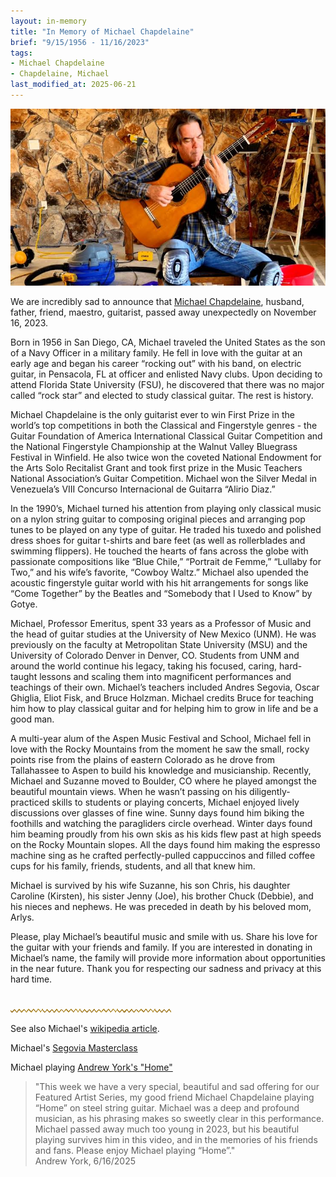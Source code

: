 ```yaml
---
layout: in-memory
title: "In Memory of Michael Chapdelaine"
brief: "9/15/1956 - 11/16/2023"
tags:
- Michael Chapdelaine
- Chapdelaine, Michael
last_modified_at: 2025-06-21
---
```


![MichaelChapdelaine](/pics/20231116-MichaelChapdelaine.jpg)

We are incredibly sad to announce that [Michael Chapdelaine](https://www.michaelchapdelaine.com/), husband, father, friend, maestro, guitarist, passed away unexpectedly on November 16, 2023.

Born in 1956 in San Diego, CA, Michael traveled the United States as the son of a Navy Officer in a military family. He fell in love with the guitar at an early age and began his career “rocking out” with his band, on electric guitar, in Pensacola, FL at officer and enlisted Navy clubs. Upon deciding to attend Florida State University (FSU), he discovered that there was no major called “rock star” and elected to study classical guitar. The rest is history.

Michael Chapdelaine is the only guitarist ever to win First Prize in the world’s top competitions in both the Classical and Fingerstyle genres - the Guitar Foundation of America International Classical Guitar Competition and the National Fingerstyle Championship at the Walnut Valley Bluegrass Festival in Winfield. He also twice won the coveted National Endowment for the Arts Solo Recitalist Grant and took first prize in the Music Teachers National Association’s Guitar Competition. Michael won the Silver Medal in Venezuela’s VIII Concurso Internacional de Guitarra “Alirio Diaz.”

In the 1990’s, Michael turned his attention from playing only classical music on a nylon string guitar to composing original pieces and arranging pop tunes to be played on any type of guitar. He traded his tuxedo and polished dress shoes for guitar t-shirts and bare feet (as well as rollerblades and swimming flippers). He touched the hearts of fans across the globe with passionate compositions like “Blue Chile,” “Portrait de Femme,” “Lullaby for Two,” and his wife’s favorite, “Cowboy Waltz.” Michael also upended the acoustic fingerstyle guitar world with his hit arrangements for songs like “Come Together” by the Beatles and “Somebody that I Used to Know” by Gotye.

Michael, Professor Emeritus, spent 33 years as a Professor of Music and the head of guitar studies at the University of New Mexico (UNM). He was previously on the faculty at Metropolitan State University (MSU) and the University of Colorado Denver in Denver, CO. Students from UNM and around the world continue his legacy, taking his focused, caring, hard-taught lessons and scaling them into magnificent performances and teachings of their own. Michael’s teachers included Andres Segovia, Oscar Ghiglia, Eliot Fisk, and Bruce Holzman. Michael credits Bruce for teaching him how to play classical guitar and for helping him to grow in life and be a good man.

A multi-year alum of the Aspen Music Festival and School, Michael fell in love with the Rocky Mountains from the moment he saw the small, rocky points rise from the plains of eastern Colorado as he drove from Tallahassee to Aspen to build his knowledge and musicianship. Recently, Michael and Suzanne moved to Boulder, CO where he played amongst the beautiful mountain views. When he wasn’t passing on his diligently-practiced skills to students or playing concerts, Michael enjoyed lively discussions over glasses of fine wine. Sunny days found him biking the foothills and watching the paragliders circle overhead. Winter days found him beaming proudly from his own skis as his kids flew past at high speeds on the Rocky Mountain slopes. All the days found him making the espresso machine sing as he crafted perfectly-pulled cappuccinos and filled coffee cups for his family, friends, students, and all that knew him.

Michael is survived by his wife Suzanne, his son Chris, his daughter Caroline (Kirsten), his sister Jenny (Joe), his brother Chuck (Debbie), and his nieces and nephews. He was preceded in death by his beloved mom, Arlys.

Please, play Michael’s beautiful music and smile with us. Share his love for the guitar with your friends and family. If you are interested in donating in Michael’s name, the family will provide more information about opportunities in the near future. Thank you for respecting our sadness and privacy at this hard time.  
<br>

![line](/pics/wgly-line.png)

See also Michael's [wikipedia article](https://en.wikipedia.org/wiki/Michael_Chapdelaine).

Michael's [Segovia Masterclass](https://www.youtube.com/watch?v=wiAbqfaYGwk)  

Michael playing [Andrew York's "Home"](https://www.youtube.com/watch?v=bKou5_PM-Hs)  

> "This week we have a very special, beautiful and sad offering for our Featured Artist Series, my good friend Michael Chapdelaine playing “Home” on steel string guitar. Michael was a deep and profound musician, as his phrasing makes so sweetly clear in this performance. Michael passed away much too young in 2023, but his beautiful playing survives him in this video, and in the memories of his friends and fans. Please enjoy Michael playing “Home”."  
> Andrew York, 6/16/2025  
